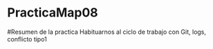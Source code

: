 # PracticaMap08
#Resumen de la practica
Habituarnos al ciclo de trabajo con Git, logs, conflicto tipo1